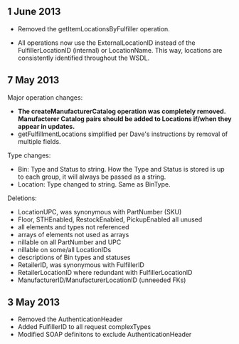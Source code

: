 1 June 2013
-----------

* Removed the getItemLocationsByFulfiller operation.

* All operations now use the ExternalLocationID instead of the
  FulfillerLocationID (internal) or LocationName. This way, locations are
  consistently identified throughout the WSDL.

7 May 2013
----------

Major operation changes:

* **The createManufacturerCatalog operation was completely removed.
  Manufacterer Catalog pairs should be added to Locations if/when they appear
  in updates.**
* getFulfillmentLocations simplified per Dave's instructions by
  removal of multiple fields.

Type changes:

* Bin: Type and Status to string. How the Type and Status is stored is up to
  each group, it will always be passed as a string.
* Location: Type changed to string. Same as BinType.

Deletions:

* LocationUPC, was synonymous with PartNumber (SKU)
* Floor, STHEnabled, RestockEnabled, PickupEnabled all unused
* all elements and types not referenced
* arrays of elements not used as arrays
* nillable on all PartNumber and UPC
* nillable on some/all LocationIDs
* descriptions of Bin types and statuses
* RetailerID, was synonymous with FulfillerID
* RetailerLocationID where redundant with FulfillerLocationID
* ManufacturerID/ManufacturerLocationID (unneeded FKs)

3 May 2013
----------

* Removed the AuthenticationHeader
* Added FulfillerID to all request complexTypes
* Modified SOAP definitons to exclude AuthenticationHeader
